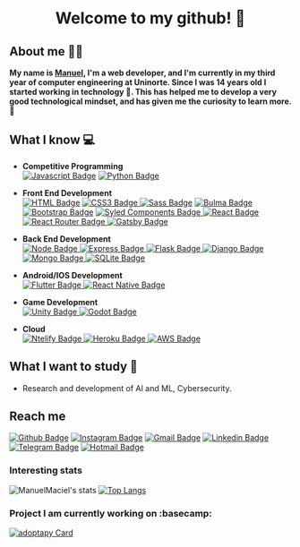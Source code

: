 
<p align="center">
 <h1 align="center">Welcome to my github! 👋</h1>
</p>

## About me :man_technologist:
**My name is [Manuel](https://manuelmaciel.vercel.app), I'm a web developer, and I'm currently in my third year of computer engineering at Uninorte. Since I was 14 years old I started working in technology 🚀. This has helped me to develop a very good technological mindset, and has given me the curiosity to learn more. 🌠**

## What I know :computer:
- **Competitive Programming**
	<br/> [![Javascript Badge](https://img.shields.io/badge/JavaScript-F7DF1E?style=for-the-badge&logo=javascript&logoColor=black)](https://github.com/ManuelMaciel)
[![Python Badge](https://img.shields.io/badge/Python-14354C?style=for-the-badge&logo=python&logoColor=white)](https://github.com/ManuelMaciel)
- **Front End Development**
	<br/> [![HTML Badge](https://img.shields.io/badge/HTML-orange?style=for-the-badge&logo=html5&logoColor=white)](https://github.com/ManuelMaciel)
[![CSS3 Badge](https://img.shields.io/badge/CSS3-1572B6?style=for-the-badge&logo=css3&logoColor=white)
![Sass Badge](https://img.shields.io/badge/Sass-CC6699?style=for-the-badge&logo=sass&logoColor=white)](https://github.com/ManuelMaciel)
[![Bulma Badge](https://img.shields.io/badge/Bulma-48c78e?style=for-the-badge&logo=bulma&logoColor=white)
![Bootstrap Badge](https://img.shields.io/badge/Bootstrap-563D7C?style=for-the-badge&logo=bootstrap&logoColor=white)](https://github.com/ManuelMaciel)
[![Syled Components Badge](https://img.shields.io/badge/styled--components-DB7093?style=for-the-badge&logo=styled-components&logoColor=white)
](https://github.com/ManuelMaciel)[![React Badge](https://img.shields.io/badge/React-20232A?style=for-the-badge&logo=react&logoColor=61DAFB)
](https://github.com/ManuelMaciel)[![React Router Badge](https://img.shields.io/badge/React_Router-CA4245?style=for-the-badge&logo=react-router&logoColor=white)
](https://github.com/ManuelMaciel)[![Gatsby Badge](https://img.shields.io/badge/Gatsby-663399?style=for-the-badge&logo=gatsby&logoColor=white)
](https://github.com/ManuelMaciel)
- **Back End Development**
	<br />[![Node Badge](https://img.shields.io/badge/Node.js-43853D?style=for-the-badge&logo=node.js&logoColor=white)
](https://github.com/ManuelMaciel)[![Express Badge](https://img.shields.io/badge/Express.js-404D59?style=for-the-badge&logo=express&logoColor=white)
](https://github.com/ManuelMaciel)[![Flask Badge](https://img.shields.io/badge/Flask-000000?style=for-the-badge&logo=flask&logoColor=white)
](https://github.com/ManuelMaciel)[![Django Badge](https://img.shields.io/badge/Django-092E20?style=for-the-badge&logo=django&logoColor=white)
](https://github.com/ManuelMaciel)[![Mongo Badge](https://img.shields.io/badge/MongoDB-4EA94B?style=for-the-badge&logo=mongodb&logoColor=white)
](https://github.com/ManuelMaciel)[![SQLite Badge](https://img.shields.io/badge/SQLite-07405E?style=for-the-badge&logo=sqlite&logoColor=white)
](https://github.com/ManuelMaciel)
	
- **Android/IOS Development**
 	<br />[![Flutter Badge](https://img.shields.io/badge/Flutter-02569B?style=for-the-badge&logo=flutter&logoColor=white)
](https://github.com/ManuelMaciel)[![React Native Badge](https://img.shields.io/badge/React_Native-20232A?style=for-the-badge&logo=react&logoColor=61DAFB)
](https://github.com/ManuelMaciel)

- **Game Development**
 	<br />[![Unity Badge](https://img.shields.io/badge/Unity-100000?style=for-the-badge&logo=unity&logoColor=white)
](https://github.com/ManuelMaciel)[![Godot Badge](https://img.shields.io/badge/Godot-52528C?style=for-the-badge&logo=godot-engine&logoColor=white)
](https://github.com/ManuelMaciel)

- **Cloud**
 	<br />[![Ntelify Badge](https://img.shields.io/badge/Netlify-00C7B7?style=for-the-badge&logo=netlify&logoColor=white)
](https://github.com/ManuelMaciel)[![Heroku Badge](https://img.shields.io/badge/Heroku-430098?style=for-the-badge&logo=heroku&logoColor=white)
](https://github.com/ManuelMaciel)[![AWS Badge](https://img.shields.io/badge/Amazon_AWS-EADB34?style=for-the-badge&logo=amazon-aws&logoColor=black)
](https://github.com/ManuelMaciel)
	
## What I want to study 🤔
- Research and development of AI and ML, Cybersecurity.

## Reach me 
[![Github Badge](https://img.shields.io/badge/-Github-4D2182?style=for-the-badge&logo=Github&logoColor=white&link=https://github.com/ManuelMaciel)](https://github.com/ManuelMaciel)
[![Instagram Badge](https://img.shields.io/badge/-Instagram-4D2182?style=for-the-badge&logo=instagram&logoColor=white&link=https://www.instagram.com/m_maciel7/)](https://www.instagram.com/m_maciel7/)
[![Gmail Badge](https://img.shields.io/badge/-Gmail-4D2182?style=for-the-badge&logo=gmail&logoColor=white)](mailto:manuelmaciel7001@gmail.com)
[![Linkedin Badge](https://img.shields.io/badge/-LinkedIn-4D2182?style=for-the-badge&logo=Linkedin&logoColor=white&link=https://www.linkedin.com/in/manuelmaciel7/)](https://www.linkedin.com/in/manuelmaciel7/)
[![Telegram Badge](https://img.shields.io/badge/-Telegram-4D2182?style=for-the-badge&labelColor=4D2182&logo=telegram&logoColor=white&link=https://t.me/ManuelMaci)](https://t.me/ManuelMaci)
[![Hotmail Badge](https://img.shields.io/badge/-Hotmail-4D2182?style=for-the-badge&logo=microsoft-outlook&logoColor=white&link=mailto:manuelmaciel7001@hotmail.com)](mailto:manuelmaciel7001@hotmail.com)


### Interesting stats

![ManuelMaciel's stats](https://github-readme-stats.vercel.app/api?username=ManuelMaciel&title_color=ffffff&text_color=ec008c&bg_color=DEG,61045F,431D72&icon_color=DB1A9E&show_icons=true&hide_border=true)
[![Top Langs](https://github-readme-stats.vercel.app/api/top-langs/?username=ManuelMaciel&layout=compact&bg_color=DEG,61045F,431D72&title_color=ffffff&text_color=ffffff)](https://github.com/ManuelMaciel)

### Project I am currently working on :basecamp:
[![adoptapy Card](https://github-readme-stats.vercel.app/api/pin/?username=ManuelMaciel&repo=adoptapy-back&bg_color=DEG,61045F,431D72&title_color=ffffff&text_color=ffffff&icon_color=DB1A9E)](https://github.com/anuraghazra/github-readme-stats)


